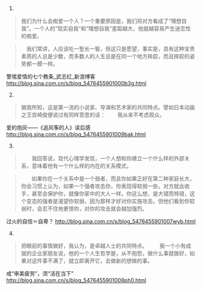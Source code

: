 1. 　
> 我们为什么会痴爱一个人？一个重要原因是，我们将对方看成了“理想自我”。一个人的“现实自我”和“理想自我”差距越大，他就越容易产生迷恋性的痴爱。

> 　我们常讲，人应该吃一堑长一智，但这只是愿望，事实是，具有这种宝贵素质的人总是少数，而多数人的人生总是在同一个地方摔跤，而且摔跤的姿势都一模一样。


警惕爱情的七个教条_武志红_新浪博客
http://blog.sina.com.cn/s/blog_5476455901000b3g.html

2.
> 据我所知，这是第一流的小说家、导演和艺术家的共同特点。譬如日本动画之王宫崎俊便说过有同样意思的话：
　　我从来不考虑观众。

爱的炮灰——《追风筝的人》读后感 
http://blog.sina.com.cn/s/blog_5476455901009bak.html

3.
>　　我回答说，现代心理学发现，一个人想和你建立一个什么样的外部关系，意味着他有一个什么样的内在的关系模式。

> 　　如果你在一个关系中是一个弱者，而且你如果正好在第二种家庭长大，你会习惯上认为，如果一个强者攻击你，你表现得软弱一些，对方就会收手，甚至会保护你，就像你家中的大人一样。你这么想，是大错而特错，这个变态的强者是渴望你软弱，因为那样才好对你实施攻击。但他们看到你软弱时，会忍不住地更恨你，对你的攻击就会越加强烈。


过火的自信＝自卑？ 
http://blog.sina.com.cn/s/blog_5476455901007wyb.html



4.

> 把眼前的事情做好，我认为，是卓越人士的共同特点。
> 　　我一个小有成就的企业家朋友说，他的一个人生哲学是，从不抱怨，做什么事就做好，如果对这件事不满了，就立即离开它，去做新的想做的事。

戒“审美疲劳”，须“活在当下”
http://blog.sina.com.cn/s/blog_5476455901008ph0.html





